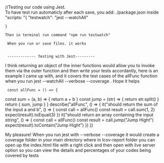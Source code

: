  //Testing our code using Jest.  
 To have test run automaticly after each save, you add:
  ./package.json
   inside 
    "scripts: "{
  "testwatch": "jest --watchAll"  

    }

    Then in terminal run command "npm run testwatch"

     When you run or save files. it works


     ------------- Testing with Jest---------
  I think returning an object of the inner functions would allow you to invoke them via the outer function and then write your tests accordantly, here is an example I came up with, and it covers the test cases of the allFunc function when you run jest --watchAll --verbose --coverage . Hope it helps

     const allFunc = () => {
  const sum = (a, b) => {
    return a + b
  }
  const jump = (str) => {
    return str.split()
  }
  return { sum, jump }
}
describe("allFunc", () => {
  it("should return the sum of the input a and b", () => {
    const call = allFunc()
    const result = call.sum(1, 2)
    expect(result).toEqual(3)
  })
  it("should return an array containing the input string", () => {
    const call = allFunc()
    const result = call.jump("Jump Hight")
    expect(result).toContain("Jump Hight")
  })
})

My pleasure! When you run jest with --verbose --coverage it would create a coverage folder in your main directory where in lcov-report folder you can open up the index.html file with a right click and then  open with live server option so you can view the details and percentages of your codes being covered by tests